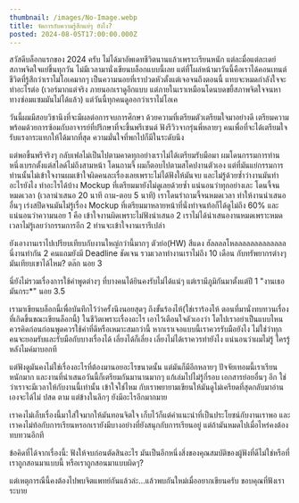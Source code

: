 ```yaml
---
thumbnail: /images/No-Image.webp
title: จัดการกับความรู้สึกแย่ๆ ยังไง?
posted: 2024-08-05T17:00:00.000Z
---
```


สวัสดีบล็อกแรกของ 2024 ครับ ไม่ได้มาอัพเดทชีวิตนานแล้วเพราะเรียนหนัก แต่ละมื่อแต่ละเดย์สภาพจิตใจแย่ขึ้นทุกวัน ไม่มีเวลามานั่งเขียนบล็อกแบบนี้เลย แต่ที่โผล่หน้ามาวันนี้คือเราได้คอนเทนต์ชีวิตที่รู้สึกว่าเราไม่โอเคมากๆ เป็นความนอยที่เราปวดหัวตั้งแต่เจอจนถึงตอนนี้ แทบจะหมดกำลังใจจะทำอะไรต่อ (เวอร์มากแต่จริง ภายนอกเราดูอีกแบบ แต่ภายในเราเหมือนโดนบดขยี้สภาพจิตใจจนหาทางซ่อมแซมมันไม่ได้แล้ว) แต่วันนี้ทุกคนดูออกว่าเราไม่โอเค

วันนี้ผมมีสอบวิชานึงที่จะมีผลต่อการจบการศึกษา ด้วยความที่เตรียมตัวเตรียมใจมาอย่างดี เตรียมความพร้อมด้วยการซ้อมกับอาจารย์ที่ปรึกษาที่จะขึ้นพรีเซนต์ ฟังรีวิวจากรุ่นพี่หลายๆ คนเพื่อที่จะได้เตรียมใจรับแรงกระแทกให้ได้มากที่สุด ความมั่นใจที่พกไปก็มีในระดับนึง

แต่พอขึ้นพรีจริงๆ กลับเฟลไม่เป็นไปตามคาดทุกอย่างเราไม่ได้เตรียมรับมือมา ผมโดนกรรมการท่านหนึ่งเบรกตั้งแต่สไลด์ไม่ถึงสามหน้า โดนถามจี้ ผมก็ตอบไปตามสโคปงานตัวเอง แต่ที่มันแย่กรรมการท่านนั้นไม่เข้าใจงานผมเข้าใจผิดคนละเรื่องเลยเพราะไม่ได้ฟังให้มันจบ และไม่รู้ด้วยซ้ำว่างานมันทำอะไรยังไง ทำอะไรได้บ้าง Mockup ที่เตรียมมายังไม่ดูเลยด้วยซ้ำ แน่นอนว่าทุกอย่างเละ โดนจี้จนหมดเวลา (เวลานำเสนอ 20 นาที ถาม-ตอบ 5 นาที) เราโดนรำถามจี้จนหมดเวลา ทำให้งานนำเสนออื่นๆ เร่งสปีดจนมันไม่รู้เรื่อง Mockup ที่เตรียมมาหลายหน้าที่นั่งทำจนท้อก็ได้ดูไม่ถึง 60% และแน่นอนว่าความนอย 1 คือ เข้าใจงานผิดเพราะไม่ฟังนำเสนอ 2 เราไม่ได้นำเสนองานหมดเพราะหมดเวลาไม่รู้เลยว่ากรรมการอีก 2 ท่านจะเข้าใจงานเรารึเปล่า

ยังเอางานเราไปเปรียบเทียบกับงานใหญ่กว่านี้มากๆ ตัวย่อ(HW) สีแดง ฮัลลลลโหลลลลลลลลลลลลล นี่งานทำกัน 2 คนแถมยังมี Deadline ชัดเจน รวมเวลาทำงานเราไม่ถึง 10 เดือน กับทรัพยากรต่างๆ มันเทียบเขาได้ไหม? ตล๊ก นอย 3

นี่ยังไม่รวมเรื่องการใช้คำพูดต่างๆ ที่บางคนได้ยินคงรับไม่ได้แน่ๆ แต่เรามีภูมิกันมาตั้งแต่ปี 1 "งานเธอมันกระ\*" นอย 3.5

เรามาเขียนบล็อกนี้เพื่อบันทึกไว้ว่าครั้งนึงนอยสุดๆ ถึงขั้นร้องไห้(ใช่เราร้องไห้ ตอนที่มานั่งทบทวนเรื่องที่เกิดขึ้นขณะเขียนล็อกนี้) ในชีวิตเพราะเรื่องอะไร เอาไว้เตือนใจตัวเองว่า โตไปเราอย่าเป็นแบบไหน ควรคิดก่อนก่อนพูดควรใช้คำที่ดีหรือเหมาะสมกว่านี้ หากเราเจอแบบนี้เราควรรับมือยังไง ไม่ใช่ว่าทุกคนจะยอมรับและรับมือกับบางเรื่องได้ เลี่ยงได้ก็เลี่ยง เลี่ยงไม่ได้เราควรทำยังไง แน่นอนว่าผมไม่รู้ ใครรู้หลังไมค์มาบอกที

แต่ฟังดูมันคงไม่ใช่เรื่องอะไรที่ต้องมานอยอะไรขนาดนั้น แต่มันก็มีอีกหลายๆ ปัจจัยเทอมนี้เราเรียนหนักมาก และงานที่นำเสนอวันนี้ก็เตรียมกันมานานมากๆ แก้เล่มไปไม่รู้กี่รอบ เอกสารย่อยอื่นๆ อีก ใช่ว่าเราจะมีเวลาให้กับงานนี้เท่านั้น เข้าใจใช่ไหม กับเราพยายามเขียนให้มันดูไม่เครียดที่สุดกลับมาอ่านเองจะได้ไม่ ปสด ตาม แต่ข้างในลึกๆ ยังมีอะไรอีกมากมาย

เราคงไม่เก็บเรื่องนี้มาใส่ใจมากให้มันทอนจิตใจ เก็บไว้ก็แต่คำแนะนำที่เป็นประโยชน์กับงานเราพอ และเราคงไม่ท้อกับการเรียนหรอกเรายังมีบางอย่างที่ยังสนุกกับการเรียนอยู่ แต่ถ้ามันหมดไปเมื่อไหร่คงต้องทบทวนอีกที

ข้อคิดที่ได้จากเรื่องนี้: ฟังให้จบก่อนตัดสินอะไร มันเป็นอีกหนึ่งสิ่งของคุณสมบัติของผู้ฟังที่ดีไม่ใช่หรือที่เราถูกสอนมาแบบนี้ หรือเราถูกสอนมาแบบผิดๆ?

แต่เหตุการณืนี้คงต้องไปพบจิตแพทย์กันแล้วล่ะ...แล้วพบกันใหม่เมื่ออยากเขียนครับ ขอบคุณที่ฟังเราระบาย
